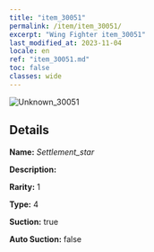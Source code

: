 ```yaml
---
title: "item_30051"
permalink: /item/item_30051/
excerpt: "Wing Fighter item_30051"
last_modified_at: 2023-11-04
locale: en
ref: "item_30051.md"
toc: false
classes: wide
---
```



 ![Unknown_30051](/images/item/Settlement_star_p.png)



## Details

 **Name:** *Settlement_star* 

 **Description:** 

 **Rarity:** 1 

 **Type:** 4 

 **Suction:** true 

 **Auto Suction:** false 


